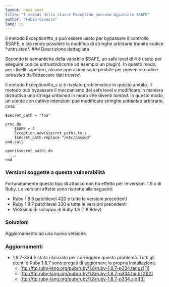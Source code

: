 ```yaml
---
layout: news_post
title: "I metodi della classe Exception possono bypassare $SAFE"
author: "Fabio Cevasco"
lang: it
---
```


 Il metodo Exception#to\_s può essere usato per bypassare il controllo $SAFE, e ciò rende possibile la modifica di stringhe arbitrarie tramite codice \*untrusted\*. ### Descrizione dettagliata

Secondo le semantiche della variabile $SAFE, un safe level di 4 è usato
per eseguire codice *untrusted*(come ad esempio un plugin). In questo
modo, per i livelli superiori, alcune operazioni sono proibite per
prevenire codice *untrusted* dall\'attaccare dati *trusted*.

Il metodo Exception#to\_s si è rivelato problematico in questo ambito.
Il metodo può bypassare il meccanismo dei safe level e modificare in
maniera distruttiva una stringa *untained* in modo che diventi
*tainted*. In questo modo, un utente con cattive intenzioni può
modificare stringhe *untainted* arbitrarie, così:

    $secret_path = "foo"

    proc do
        $SAFE = 4
        Exception.new($secret_path).to_s
        $secret_path.replace "/etc/passwd"
    end.call

    open($secret_path) do
      ...
    end

### Versioni soggette a questa vulnerabilità

Fortunatamente questo tipo di attacco non ha effetto per le versioni
1.9.x di Ruby. Le versioni affette sono ristrette alle seguenti:

* Ruby 1.8.6 patchlevel 420 e tutte le versioni precedenti
* Ruby 1.8.7 patchlevel 330 e tutte le versioni precedenti
* Ve3rsioni di sviluppo di Ruby 1.8 (1.8.8dev)

### Soluzioni

Aggiornamento ad una nuova versione.

### Aggiornamenti

* 1\.8.7-334 è stato rilasciato per correggere questo problema. Tutti gli
  utenti d Ruby 1.8.7 sono pregati di aggiornare la propria
  installazione.
  * [ftp://ftp.ruby-lang.org/pub/ruby/1.8/ruby-1.8.7-p334.tar.gz][1]
  * [ftp://ftp.ruby-lang.org/pub/ruby/1.8/ruby-1.8.7-p334.tar.bz2][2]
  * [ftp://ftp.ruby-lang.org/pub/ruby/1.8/ruby-1.8.7-p334.zip][3]



[1]: ftp://ftp.ruby-lang.org/pub/ruby/1.8/ruby-1.8.7-p334.tar.gz 
[2]: ftp://ftp.ruby-lang.org/pub/ruby/1.8/ruby-1.8.7-p334.tar.bz2 
[3]: ftp://ftp.ruby-lang.org/pub/ruby/1.8/ruby-1.8.7-p334.zip 
